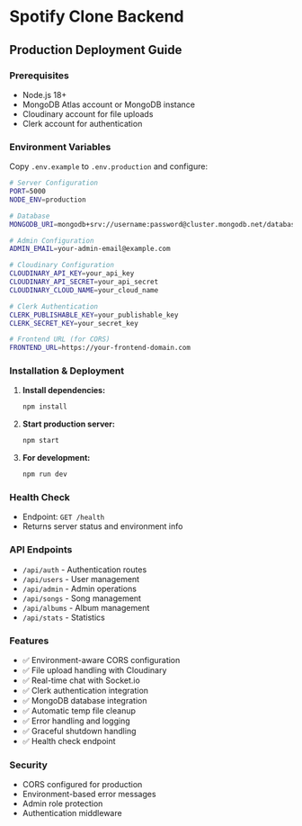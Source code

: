 # Spotify Clone Backend

## Production Deployment Guide

### Prerequisites
- Node.js 18+ 
- MongoDB Atlas account or MongoDB instance
- Cloudinary account for file uploads
- Clerk account for authentication

### Environment Variables
Copy `.env.example` to `.env.production` and configure:

```bash
# Server Configuration
PORT=5000
NODE_ENV=production

# Database
MONGODB_URI=mongodb+srv://username:password@cluster.mongodb.net/database_name

# Admin Configuration  
ADMIN_EMAIL=your-admin-email@example.com

# Cloudinary Configuration
CLOUDINARY_API_KEY=your_api_key
CLOUDINARY_API_SECRET=your_api_secret
CLOUDINARY_CLOUD_NAME=your_cloud_name

# Clerk Authentication
CLERK_PUBLISHABLE_KEY=your_publishable_key
CLERK_SECRET_KEY=your_secret_key

# Frontend URL (for CORS)
FRONTEND_URL=https://your-frontend-domain.com
```

### Installation & Deployment

1. **Install dependencies:**
   ```bash
   npm install
   ```

2. **Start production server:**
   ```bash
   npm start
   ```

3. **For development:**
   ```bash
   npm run dev
   ```

### Health Check
- Endpoint: `GET /health`
- Returns server status and environment info

### API Endpoints
- `/api/auth` - Authentication routes
- `/api/users` - User management
- `/api/admin` - Admin operations
- `/api/songs` - Song management
- `/api/albums` - Album management
- `/api/stats` - Statistics

### Features
- ✅ Environment-aware CORS configuration
- ✅ File upload handling with Cloudinary
- ✅ Real-time chat with Socket.io
- ✅ Clerk authentication integration
- ✅ MongoDB database integration
- ✅ Automatic temp file cleanup
- ✅ Error handling and logging
- ✅ Graceful shutdown handling
- ✅ Health check endpoint

### Security
- CORS configured for production
- Environment-based error messages
- Admin role protection
- Authentication middleware
